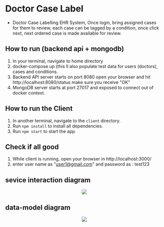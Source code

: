 # Doctor Case Label

- Doctor Case Labelling EHR System, Once login, bring assigned cases for them to review, each case can be tagged by a condition, 
once click next, next ordered case is made available for review.  

## How to run (backend api + mongodb)
1. In your terminal, navigate to home directory
2. docker-compose up (this ll also populate test data for users (doctors), cases and conditions.
3. Backend API server starts on port 8080 open your browser and hit http://localhost:8080/status make sure you receive "OK"
4. MongoDB server starts at port 27017 and exposed to connect out of docker context.   

## How to run the Client
1. In another terminal, navigate to the `client` directory.
2. Run `npm install` to install all dependencies.
3. Run `npm start` to start the app

## Check if all good
1. While client is running, open your browser in http://localhost:3000/
2. enter user name as "user1@gmail.com" and password as : test123

## sevice interaction diagram
<p align="center">
  <img src="https://drive.google.com/open?id=13UJji9IwnV3RFC2aVWUWImTS2jS0srIl"/>
  <br/>
</p>


## data-model diagram
<p align="center">
  <img src="https://drive.google.com/open?id=1DO4y1M8QPzFyxv2UH0BjS0O07B0O8T5b"/>
  <br/>
</p>